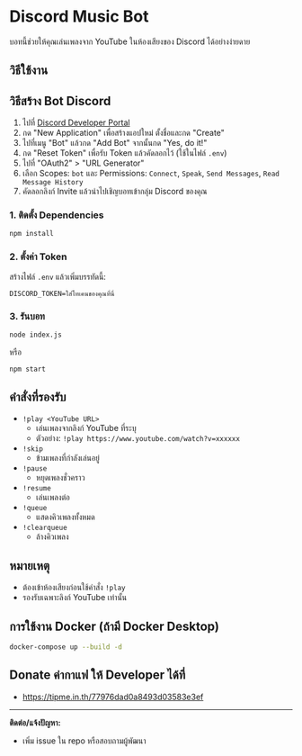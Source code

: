 # Discord Music Bot

บอทนี้ช่วยให้คุณเล่นเพลงจาก YouTube ในห้องเสียงของ Discord ได้อย่างง่ายดาย

## วิธีใช้งาน

## วิธีสร้าง Bot Discord

1. ไปที่ [Discord Developer Portal](https://discord.com/developers/applications)
2. กด "New Application" เพื่อสร้างแอปใหม่ ตั้งชื่อและกด "Create"
3. ไปที่เมนู "Bot" แล้วกด "Add Bot" จากนั้นกด "Yes, do it!"
4. กด "Reset Token" เพื่อรับ Token แล้วคัดลอกไว้ (ใช้ในไฟล์ `.env`)
5. ไปที่ "OAuth2" > "URL Generator"
6. เลือก Scopes: `bot` และ Permissions: `Connect`, `Speak`, `Send Messages`, `Read Message History`
7. คัดลอกลิงก์ Invite แล้วนำไปเชิญบอทเข้ากลุ่ม Discord ของคุณ


### 1. ติดตั้ง Dependencies

```bash
npm install
```

### 2. ตั้งค่า Token

สร้างไฟล์ `.env` แล้วเพิ่มบรรทัดนี้:

```
DISCORD_TOKEN=ใส่โทเคนของคุณที่นี่
```

### 3. รันบอท

```bash
node index.js
```
หรือ
```bash
npm start
```

## คำสั่งที่รองรับ

- `!play <YouTube URL>`
  - เล่นเพลงจากลิงก์ YouTube ที่ระบุ
  - ตัวอย่าง: `!play https://www.youtube.com/watch?v=xxxxxx`
- `!skip`
  - ข้ามเพลงที่กำลังเล่นอยู่
- `!pause`
  - หยุดเพลงชั่วคราว
- `!resume`
  - เล่นเพลงต่อ
- `!queue`
  - แสดงคิวเพลงทั้งหมด
- `!clearqueue`
  - ล้างคิวเพลง

## หมายเหตุ
- ต้องเข้าห้องเสียงก่อนใช้คำสั่ง `!play`
- รองรับเฉพาะลิงก์ YouTube เท่านั้น

## การใช้งาน Docker (ถ้ามี Docker Desktop)

```bash
docker-compose up --build -d
```

## Donate ค่ากาแฟ ให้ Developer ได้ที่
- https://tipme.in.th/77976dad0a8493d03583e3ef

---

**ติดต่อ/แจ้งปัญหา:**
- เพิ่ม issue ใน repo หรือสอบถามผู้พัฒนา
